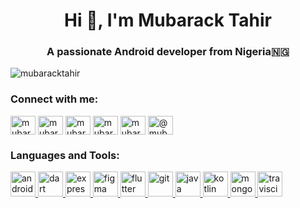 <h1 align="center">Hi 👋, I'm Mubarack Tahir</h1>
<h3 align="center">A passionate Android developer from Nigeria🇳🇬</h3>

<p align="left"> <img src="https://komarev.com/ghpvc/?username=mubaracktahir&label=Profile%20views&color=0e75b6&style=flat" alt="mubaracktahir" /> </p>

<h3 align="left">Connect with me:</h3>
<p align="left">
<a href="https://dev.to/mubaracktahir" target="blank"><img align="center" src="https://cdn.jsdelivr.net/npm/simple-icons@3.0.1/icons/dev-dot-to.svg" alt="mubaracktahir" height="30" width="40" /></a>
<a href="https://twitter.com/mubaracktahir" target="blank"><img align="center" src="https://cdn.jsdelivr.net/npm/simple-icons@3.0.1/icons/twitter.svg" alt="mubaracktahir" height="30" width="40" /></a>
<a href="https://linkedin.com/in/mubaracktahir" target="blank"><img align="center" src="https://cdn.jsdelivr.net/npm/simple-icons@3.0.1/icons/linkedin.svg" alt="mubaracktahir" height="30" width="40" /></a>
<a href="https://stackoverflow.com/users/mubaracktahir" target="blank"><img align="center" src="https://cdn.jsdelivr.net/npm/simple-icons@3.0.1/icons/stackoverflow.svg" alt="mubaracktahir" height="30" width="40" /></a>
<a href="https://instagram.com/mubaracktahir" target="blank"><img align="center" src="https://cdn.jsdelivr.net/npm/simple-icons@3.0.1/icons/instagram.svg" alt="mubaracktahir" height="30" width="40" /></a>
<a href="https://medium.com/@mubaracktahir" target="blank"><img align="center" src="https://cdn.jsdelivr.net/npm/simple-icons@3.0.1/icons/medium.svg" alt="@mubaracktahir" height="30" width="40" /></a>
</p>

<h3 align="left">Languages and Tools:</h3>
<p align="left"> <a href="https://developer.android.com" target="_blank"> <img src="https://devicons.github.io/devicon/devicon.git/icons/android/android-original-wordmark.svg" alt="android" width="40" height="40"/> </a> <a href="https://dart.dev" target="_blank"> <img src="https://www.vectorlogo.zone/logos/dartlang/dartlang-icon.svg" alt="dart" width="40" height="40"/> </a> <a href="https://expressjs.com" target="_blank"> <img src="https://devicons.github.io/devicon/devicon.git/icons/express/express-original-wordmark.svg" alt="express" width="40" height="40"/> </a> <a href="https://www.figma.com/" target="_blank"> <img src="https://www.vectorlogo.zone/logos/figma/figma-icon.svg" alt="figma" width="40" height="40"/> </a> <a href="https://flutter.dev" target="_blank"> <img src="https://www.vectorlogo.zone/logos/flutterio/flutterio-icon.svg" alt="flutter" width="40" height="40"/> </a> <a href="https://git-scm.com/" target="_blank"> <img src="https://www.vectorlogo.zone/logos/git-scm/git-scm-icon.svg" alt="git" width="40" height="40"/> </a> <a href="https://www.java.com" target="_blank"> <img src="https://devicons.github.io/devicon/devicon.git/icons/java/java-original-wordmark.svg" alt="java" width="40" height="40"/> </a> <a href="https://kotlinlang.org" target="_blank"> <img src="https://www.vectorlogo.zone/logos/kotlinlang/kotlinlang-icon.svg" alt="kotlin" width="40" height="40"/> </a> <a href="https://www.mongodb.com/" target="_blank"> <img src="https://devicons.github.io/devicon/devicon.git/icons/mongodb/mongodb-original-wordmark.svg" alt="mongodb" width="40" height="40"/> </a><a href="https://travis-ci.org" target="_blank"> <img src="https://www.vectorlogo.zone/logos/travis-ci/travis-ci-icon.svg" alt="travisci" width="40" height="40"/> </a></p>
